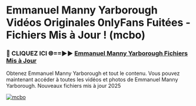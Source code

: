 # Emmanuel Manny Yarborough Vidéos Originales 0nlyFans Fuitées - Fichiers Mis à Jour ! (mcbo)

<h3>🔴 CLIQUEZ ICI 🌐==►► <a href="https://tinyurl.com/2pmr4ezf" rel="nofollow">Emmanuel Manny Yarborough Fichiers Mis à Jour</a></h3>

Obtenez Emmanuel Manny Yarborough et tout le contenu. Vous pouvez maintenant accéder à toutes les vidéos et photos de Emmanuel Manny Yarborough. Nouveaux fichiers mis à jour 2025

[![mcbo](https://i.imgur.com/6SNvagu.gif)](https://tinyurl.com/2pmr4ezf)
